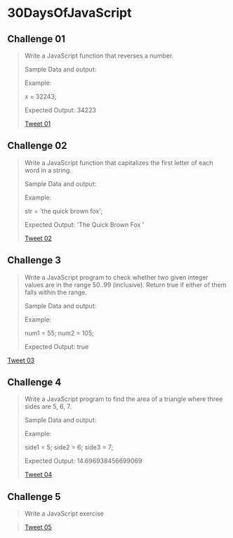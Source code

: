 # 30DaysOfJavaScript

## Challenge 01
> Write a JavaScript function that reverses a number.
>
> Sample Data and output:
>
> Example:
>
> x = 32243;
>
> Expected Output: 34223
>
> [Tweet 01](https://twitter.com/philomath128/status/1721588367945781459)

## Challenge 02
> Write a JavaScript function that capitalizes the first letter of each word in a string.
>
> Sample Data and output:
>
> Example:
>
> str = 'the quick brown fox';
>
> Expected Output: 'The Quick Brown Fox '
>
> [Tweet 02](https://twitter.com/philomath128/status/1721990748848136589)

## Challenge 3
> Write a JavaScript program to check whether two given integer values are in the range 50..99 (inclusive). Return true if either of them falls within the range.
>
> Sample Data and output:
>
> Example:
>
> num1 = 55;
> num2 = 105;
>
> Expected Output: true
>
[Tweet 03](https://twitter.com/philomath128/status/1722179625366040616)

## Challenge 4
> Write a JavaScript program to find the area of a triangle where three sides are 5, 6, 7.
>
> Sample Data and output:
>
> Example:
>
> side1 = 5;
> side2 = 6;
> side3 = 7;
>
> Expected Output: 14.696938456699069
>
> [Tweet 04](https://twitter.com/philomath128/status/1722540499146514462)

## Challenge 5
> Write a JavaScript exercise

> [Tweet 05](https://twitter.com/philomath128/status/1723020117142118475)
